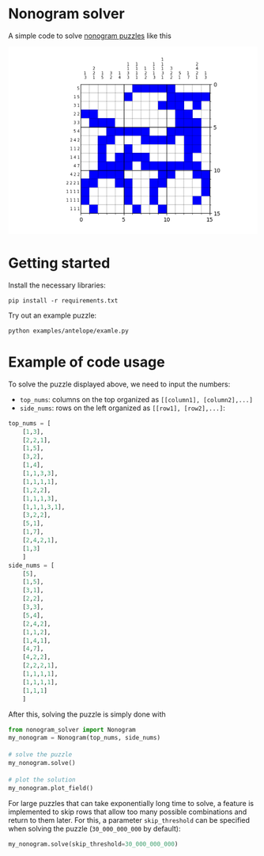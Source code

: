 # Nonogram solver
A simple code to solve [nonogram puzzles](https://en.wikipedia.org/wiki/Nonogram) like this

<img src="examples/antelope/solution.png" alt="drawing" width="600"/>

# Getting started
Install the necessary libraries:
```
pip install -r requirements.txt
```

Try out an example puzzle:
```
python examples/antelope/examle.py
```

# Example of code usage
To solve the puzzle displayed above, we need to input the numbers:
- `top_nums`: columns on the top organized as `[[column1], [column2],...]`
- `side_nums`: rows on the left organized as `[[row1], [row2],...]`:

```python
top_nums = [
    [1,3],
    [2,2,1],
    [1,5],
    [3,2],
    [1,4],
    [1,1,3,3],
    [1,1,1,1],
    [1,2,2],
    [1,1,1,3],
    [1,1,1,3,1],
    [3,2,2],
    [5,1],
    [1,7],
    [2,4,2,1],
    [1,3]
    ]
side_nums = [
    [5],
    [1,5],
    [3,1],
    [2,2],
    [3,3],
    [5,4],
    [2,4,2],
    [1,1,2],
    [1,4,1],
    [4,7],
    [4,2,2],
    [2,2,2,1],
    [1,1,1,1],
    [1,1,1,1],
    [1,1,1]
    ]
```

After this, solving the puzzle is simply done with
```python
from nonogram_solver import Nonogram
my_nonogram = Nonogram(top_nums, side_nums)

# solve the puzzle
my_nonogram.solve()

# plot the solution
my_nonogram.plot_field()
```

For large puzzles that can take exponentially long time to solve, a feature is implemented to skip rows that allow too many possible combinations and return to them later. For this, a parameter `skip_threshold` can be specified when solving the puzzle (`30_000_000_000` by default):
```python
my_nonogram.solve(skip_threshold=30_000_000_000)
```



